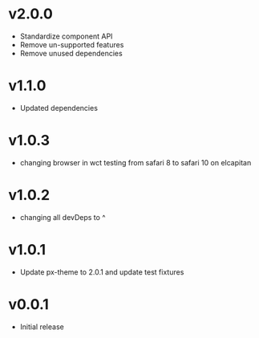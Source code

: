 v2.0.0
==================
* Standardize component API
* Remove un-supported features
* Remove unused dependencies

v1.1.0
==================
* Updated dependencies

v1.0.3
==================
* changing browser in wct testing from safari 8 to safari 10 on elcapitan

v1.0.2
==================
* changing all devDeps to ^

v1.0.1
==================
* Update px-theme to 2.0.1 and update test fixtures

v0.0.1
==================
* Initial release
